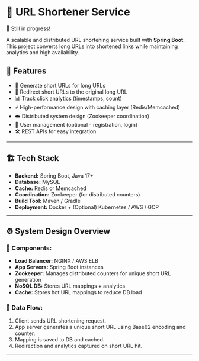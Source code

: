 # 📌 URL Shortener Service
🚧 Still in progress!

A scalable and distributed URL shortening service built with **Spring Boot**. This project converts long URLs into shortened links while maintaining analytics and high availability.

## 🚀 Features

- 🔗 Generate short URLs for long URLs
- 🔄 Redirect short URLs to the original long URL
- 📊 Track click analytics (timestamps, count)
- ⚡ High-performance design with caching layer (Redis/Memcached)
- ☁️ Distributed system design (Zookeeper coordination)
- 🔐 User management (optional - registration, login)
- 🛠️ REST APIs for easy integration

---

## 🏗️ Tech Stack

- **Backend:** Spring Boot, Java 17+
- **Database:** MySQL
- **Cache:** Redis or Memcached
- **Coordination:** Zookeeper (for distributed counters)
- **Build Tool:** Maven / Gradle
- **Deployment:** Docker + (Optional) Kubernetes / AWS / GCP

---

## ⚙️ System Design Overview

### 🧩 Components:
- **Load Balancer:** NGINX / AWS ELB
- **App Servers:** Spring Boot instances
- **Zookeeper:** Manages distributed counters for unique short URL generation
- **NoSQL DB:** Stores URL mappings + analytics
- **Cache:** Stores hot URL mappings to reduce DB load

### 🔄 Data Flow:
1. Client sends URL shortening request.
2. App server generates a unique short URL using Base62 encoding and counter.
3. Mapping is saved to DB and cached.
4. Redirection and analytics captured on short URL hit.

---
